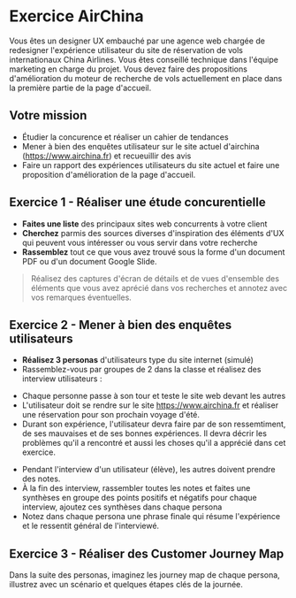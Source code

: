 # Exercice AirChina

Vous êtes un designer UX embauché par une agence web chargée de redesigner l'expérience utilisateur du site de réservation de vols internationaux China Airlines.
Vous êtes conseillé technique dans l'équipe marketing en charge du projet. Vous devez faire des propositions d'amélioration du moteur de recherche de vols actuellement en place dans la première partie de la page d'accueil.

## Votre mission

* Étudier la concurence et réaliser un cahier de tendances
* Mener à bien des enquêtes utilisateur sur le site actuel d'airchina (https://www.airchina.fr) et recueuillir des avis
* Faire un rapport des expériences utilisateurs du site actuel et faire une proposition d'amélioration de la page d'accueil.

## Exercice 1 - Réaliser une étude concurentielle

* **Faites une liste** des principaux sites web concurrents à votre client
* **Cherchez** parmis des sources diverses d'inspiration des éléments d'UX qui peuvent vous intéresser ou vous servir dans votre recherche
* **Rassemblez** tout ce que vous avez trouvé sous la forme d'un document PDF ou d'un document Google Slide.

> Réalisez des captures d'écran de détails et de vues d'ensemble des éléments que vous avez aprécié dans vos recherches et annotez avec vos remarques éventuelles.

## Exercice 2 - Mener à bien des enquêtes utilisateurs

* **Réalisez 3 personas** d'utilisateurs type du site internet (simulé)
* Rassemblez-vous par groupes de 2 dans la classe et réalisez des interview utilisateurs :
- Chaque personne passe à son tour et teste le site web devant les autres
- L'utilisateur doit se rendre sur le site https://www.airchina.fr et réaliser une réservation pour son prochain voyage d'été.
- Durant son expérience, l'utilisateur devra faire par de son ressemtiment, de ses mauvaises et de ses bonnes expériences. Il devra décrir les problèmes qu'il a rencontré et aussi les choses qu'il a apprécié dans cet exercice.

* Pendant l'interview d'un utilisateur (élève), les autres doivent prendre des notes.
* À la fin des interview, rassembler toutes les notes et faites une synthèses en groupe des points positifs et négatifs pour chaque interview, ajoutez ces synthèses dans chaque persona
* Notez dans chaque persona une phrase finale qui résume l'expérience et le ressentit général de l'interviewé.


## Exercice 3 - Réaliser des Customer Journey Map

Dans la suite des personas, imaginez les journey map de chaque persona, illustrez avec un scénario et quelques étapes clés de la journée.
